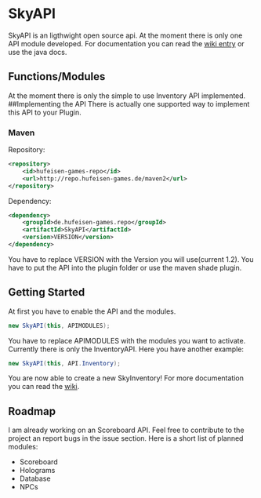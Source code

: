 # SkyAPI

SkyAPI is an ligthwight open source api. At the moment there is only one API module developed. For documentation you can read the [wiki entry](https://github.com/Hufeisen-Games/skyapi/wiki "wiki entry") or use the java docs.

## Functions/Modules
At the moment there is only the simple to use Inventory API implemented.
##Implementing the API
There is actually one supported way to implement this API to your Plugin.
### Maven
Repository:
```xml
<repository>
	<id>hufeisen-games-repo</id>
	<url>http://repo.hufeisen-games.de/maven2</url>
</repository>
```
Dependency:
```xml
<dependency>
	<groupId>de.hufeisen-games.repo</groupId>
	<artifactId>SkyAPI</artifactId>
	<version>VERSION</version>
</dependency>
```
You have to replace VERSION with the Version you will use(current 1.2). You have to put the API into the plugin folder or use the maven shade plugin.

## Getting Started
At first you have to enable the API and the modules.
```java
new SkyAPI(this, APIMODULES);
```
You have to replace APIMODULES with the modules you want to activate. Currently there is only the InventoryAPI. Here you have another example:
```java
new SkyAPI(this, API.Inventory);
```
You are now able to create a new SkyInventory! For more documentation you can read the [wiki](https://github.com/Hufeisen-Games/skyapi/wiki "wiki").
## Roadmap
I am already working on an Scoreboard API. Feel free to contribute to the project an report bugs in the issue section. Here is a short list of planned modules:
- Scoreboard
- Holograms
- Database
- NPCs
